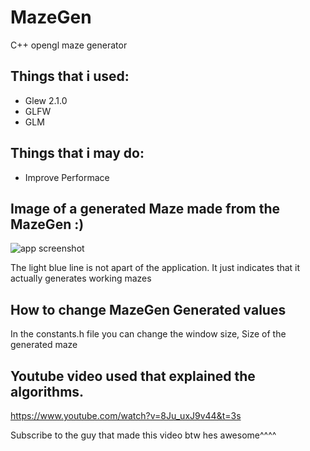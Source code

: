 # MazeGen
C++ opengl maze generator
 
## Things that i used:
* Glew 2.1.0
* GLFW
* GLM

## Things that i may do:
* Improve Performace 

## Image of a generated Maze made from the MazeGen :)

![app screenshot](https://raw.githubusercontent.com/danieljo12/MazeGen/master/image.png)

The light blue line is not apart of the application. It just indicates that it actually generates working mazes

## How to change MazeGen Generated values

In the constants.h file you can change the window size, Size of the generated maze

## Youtube video used that explained the algorithms.

https://www.youtube.com/watch?v=8Ju_uxJ9v44&t=3s

Subscribe to the guy that made this video btw hes awesome^^^^

